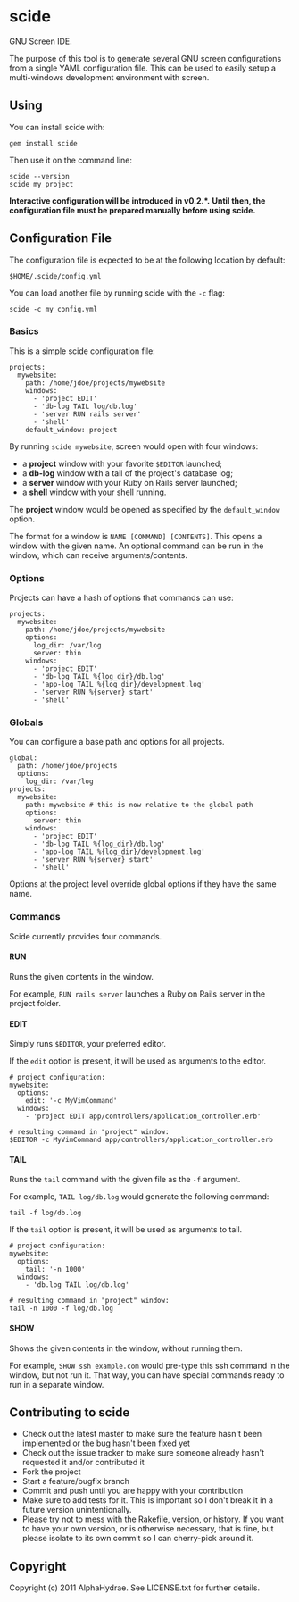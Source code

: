 # scide

GNU Screen IDE.

The purpose of this tool is to generate several GNU screen configurations from a single YAML configuration file.
This can be used to easily setup a multi-windows development environment with screen.

## Using

You can install scide with:

    gem install scide

Then use it on the command line:

    scide --version
    scide my_project

__Interactive configuration will be introduced in v0.2.*.__
__Until then, the configuration file must be prepared manually before using scide.__

## Configuration File

The configuration file is expected to be at the following location by default:

    $HOME/.scide/config.yml

You can load another file by running scide with the `-c` flag:

    scide -c my_config.yml

### Basics

This is a simple scide configuration file:

    projects:
      mywebsite:
        path: /home/jdoe/projects/mywebsite
        windows:
          - 'project EDIT'
          - 'db-log TAIL log/db.log'
          - 'server RUN rails server'
          - 'shell'
        default_window: project

By running `scide mywebsite`, screen would open with four windows:

* a __project__ window with your favorite `$EDITOR` launched;
* a __db-log__ window with a tail of the project's database log;
* a __server__ window with your Ruby on Rails server launched;
* a __shell__ window with your shell running.

The __project__ window would be opened as specified by the
`default_window` option.

The format for a window is `NAME [COMMAND] [CONTENTS]`.
This opens a window with the given name. An optional command
can be run in the window, which can receive arguments/contents.

### Options

Projects can have a hash of options that commands can use:

    projects:
      mywebsite:
        path: /home/jdoe/projects/mywebsite
        options:
          log_dir: /var/log
          server: thin
        windows:
          - 'project EDIT'
          - 'db-log TAIL %{log_dir}/db.log'
          - 'app-log TAIL %{log_dir}/development.log'
          - 'server RUN %{server} start'
          - 'shell'

### Globals

You can configure a base path and options for all projects.

    global:
      path: /home/jdoe/projects
      options:
        log_dir: /var/log
    projects:
      mywebsite:
        path: mywebsite # this is now relative to the global path
        options:
          server: thin
        windows:
          - 'project EDIT'
          - 'db-log TAIL %{log_dir}/db.log'
          - 'app-log TAIL %{log_dir}/development.log'
          - 'server RUN %{server} start'
          - 'shell'

Options at the project level override global options if they have the same name.

### Commands

Scide currently provides four commands.

#### RUN

Runs the given contents in the window.

For example, `RUN rails server` launches a Ruby on Rails server in the project folder.

#### EDIT

Simply runs `$EDITOR`, your preferred editor.

If the `edit` option is present, it will be used as arguments to the editor.

    # project configuration:
    mywebsite:
      options:
        edit: '-c MyVimCommand'
      windows:
        - 'project EDIT app/controllers/application_controller.erb'

    # resulting command in "project" window:
    $EDITOR -c MyVimCommand app/controllers/application_controller.erb

#### TAIL

Runs the `tail` command with the given file as the `-f` argument.

For example, `TAIL log/db.log` would generate the following command:

    tail -f log/db.log

If the `tail` option is present, it will be used as arguments to tail.

    # project configuration:
    mywebsite:
      options:
        tail: '-n 1000'
      windows:
        - 'db.log TAIL log/db.log'

    # resulting command in "project" window:
    tail -n 1000 -f log/db.log

#### SHOW

Shows the given contents in the window, without running them.

For example, `SHOW ssh example.com` would pre-type this ssh command in the window, but not run it.
That way, you can have special commands ready to run in a separate window.

## Contributing to scide
 
* Check out the latest master to make sure the feature hasn't been implemented or the bug hasn't been fixed yet
* Check out the issue tracker to make sure someone already hasn't requested it and/or contributed it
* Fork the project
* Start a feature/bugfix branch
* Commit and push until you are happy with your contribution
* Make sure to add tests for it. This is important so I don't break it in a future version unintentionally.
* Please try not to mess with the Rakefile, version, or history. If you want to have your own version, or is otherwise necessary, that is fine, but please isolate to its own commit so I can cherry-pick around it.

## Copyright

Copyright (c) 2011 AlphaHydrae. See LICENSE.txt for
further details.


